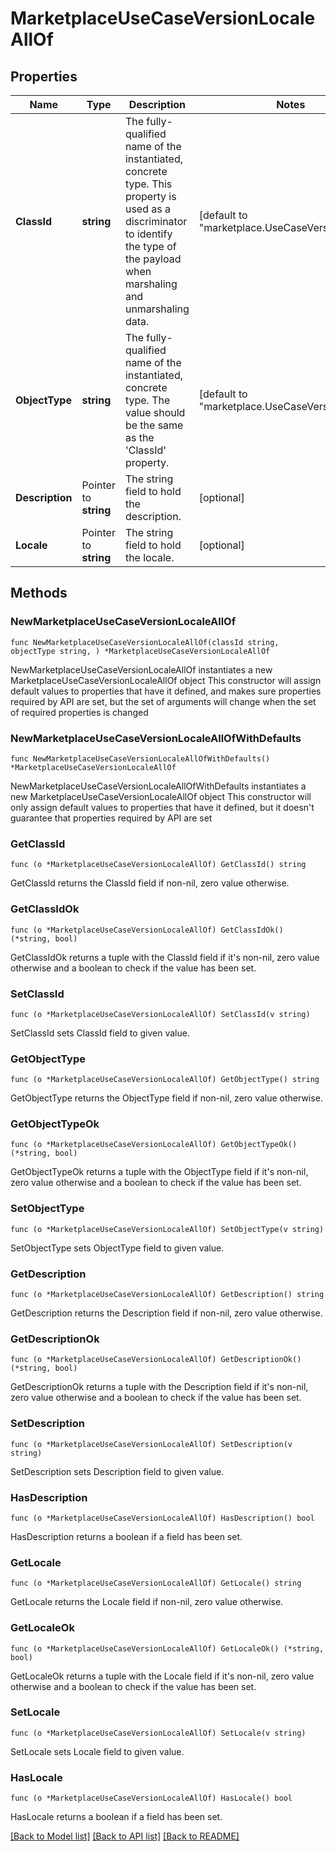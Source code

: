 # MarketplaceUseCaseVersionLocaleAllOf

## Properties

Name | Type | Description | Notes
------------ | ------------- | ------------- | -------------
**ClassId** | **string** | The fully-qualified name of the instantiated, concrete type. This property is used as a discriminator to identify the type of the payload when marshaling and unmarshaling data. | [default to "marketplace.UseCaseVersionLocale"]
**ObjectType** | **string** | The fully-qualified name of the instantiated, concrete type. The value should be the same as the &#39;ClassId&#39; property. | [default to "marketplace.UseCaseVersionLocale"]
**Description** | Pointer to **string** | The string field to hold the description. | [optional] 
**Locale** | Pointer to **string** | The string field to hold the locale. | [optional] 

## Methods

### NewMarketplaceUseCaseVersionLocaleAllOf

`func NewMarketplaceUseCaseVersionLocaleAllOf(classId string, objectType string, ) *MarketplaceUseCaseVersionLocaleAllOf`

NewMarketplaceUseCaseVersionLocaleAllOf instantiates a new MarketplaceUseCaseVersionLocaleAllOf object
This constructor will assign default values to properties that have it defined,
and makes sure properties required by API are set, but the set of arguments
will change when the set of required properties is changed

### NewMarketplaceUseCaseVersionLocaleAllOfWithDefaults

`func NewMarketplaceUseCaseVersionLocaleAllOfWithDefaults() *MarketplaceUseCaseVersionLocaleAllOf`

NewMarketplaceUseCaseVersionLocaleAllOfWithDefaults instantiates a new MarketplaceUseCaseVersionLocaleAllOf object
This constructor will only assign default values to properties that have it defined,
but it doesn't guarantee that properties required by API are set

### GetClassId

`func (o *MarketplaceUseCaseVersionLocaleAllOf) GetClassId() string`

GetClassId returns the ClassId field if non-nil, zero value otherwise.

### GetClassIdOk

`func (o *MarketplaceUseCaseVersionLocaleAllOf) GetClassIdOk() (*string, bool)`

GetClassIdOk returns a tuple with the ClassId field if it's non-nil, zero value otherwise
and a boolean to check if the value has been set.

### SetClassId

`func (o *MarketplaceUseCaseVersionLocaleAllOf) SetClassId(v string)`

SetClassId sets ClassId field to given value.


### GetObjectType

`func (o *MarketplaceUseCaseVersionLocaleAllOf) GetObjectType() string`

GetObjectType returns the ObjectType field if non-nil, zero value otherwise.

### GetObjectTypeOk

`func (o *MarketplaceUseCaseVersionLocaleAllOf) GetObjectTypeOk() (*string, bool)`

GetObjectTypeOk returns a tuple with the ObjectType field if it's non-nil, zero value otherwise
and a boolean to check if the value has been set.

### SetObjectType

`func (o *MarketplaceUseCaseVersionLocaleAllOf) SetObjectType(v string)`

SetObjectType sets ObjectType field to given value.


### GetDescription

`func (o *MarketplaceUseCaseVersionLocaleAllOf) GetDescription() string`

GetDescription returns the Description field if non-nil, zero value otherwise.

### GetDescriptionOk

`func (o *MarketplaceUseCaseVersionLocaleAllOf) GetDescriptionOk() (*string, bool)`

GetDescriptionOk returns a tuple with the Description field if it's non-nil, zero value otherwise
and a boolean to check if the value has been set.

### SetDescription

`func (o *MarketplaceUseCaseVersionLocaleAllOf) SetDescription(v string)`

SetDescription sets Description field to given value.

### HasDescription

`func (o *MarketplaceUseCaseVersionLocaleAllOf) HasDescription() bool`

HasDescription returns a boolean if a field has been set.

### GetLocale

`func (o *MarketplaceUseCaseVersionLocaleAllOf) GetLocale() string`

GetLocale returns the Locale field if non-nil, zero value otherwise.

### GetLocaleOk

`func (o *MarketplaceUseCaseVersionLocaleAllOf) GetLocaleOk() (*string, bool)`

GetLocaleOk returns a tuple with the Locale field if it's non-nil, zero value otherwise
and a boolean to check if the value has been set.

### SetLocale

`func (o *MarketplaceUseCaseVersionLocaleAllOf) SetLocale(v string)`

SetLocale sets Locale field to given value.

### HasLocale

`func (o *MarketplaceUseCaseVersionLocaleAllOf) HasLocale() bool`

HasLocale returns a boolean if a field has been set.


[[Back to Model list]](../README.md#documentation-for-models) [[Back to API list]](../README.md#documentation-for-api-endpoints) [[Back to README]](../README.md)


